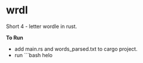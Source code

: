 # wrdl
Short 4 - letter wordle in rust.

**To Run** 
 - add main.rs and words_parsed.txt to cargo project.
 - run ```bash helo
